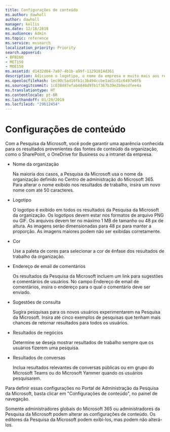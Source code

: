 ```yaml
---
title: Configurações de conteúdo
ms.author: dawholl
author: dawholl
manager: kellis
ms.date: 12/18/2018
ms.audience: Admin
ms.topic: reference
ms.service: mssearch
localization_priority: Priority
search.appverid:
- BFB160
- MET150
- MOE150
ms.assetid: d1432d64-7a97-4b1b-a99f-11291814d361
description: Adicione o logotipo, o nome da empresa e muito mais aos resultados de trabalho da Pesquisa da Microsoft
ms.openlocfilehash: 1ec90c5ad10fb1c3b494ccbe3ad1cd1c6497e0fb
ms.sourcegitcommit: 1c038d87efab4840d97b1f367b39e2b9ecdfee4a
ms.translationtype: HT
ms.contentlocale: pt-BR
ms.lasthandoff: 01/29/2019
ms.locfileid: "29612454"
---
```

# <a name="content-settings"></a>Configurações de conteúdo

Com a Pesquisa da Microsoft, você pode garantir uma aparência conhecida para os resultados provenientes das fontes de conteúdo da organização, como o SharePoint, o OneDrive for Business ou a intranet da empresa. 
  
- Nome da organização
    
    Na maioria dos casos, a Pesquisa da Microsoft usa o nome da organização definido no Centro de administração do Microsoft 365. Para alterar o nome exibido nos resultados de trabalho, insira um novo nome com até 50 caracteres.
    
- Logotipo
    
    O logotipo é exibido em todos os resultados da Pesquisa da Microsoft da organização. Os logotipos devem estar nos formatos de arquivo PNG ou GIF. Os arquivos devem ter no máximo 1 MB de tamanho ou 48 px de altura. As imagens serão dimensionadas para 48 px para manter a proporção. As imagens maiores podem não ser exibidas corretamente.
    
- Cor
    
    Use a paleta de cores para selecionar a cor de ênfase dos resultados de trabalho da organização.
    
- Endereço de email de comentários
    
    Os resultados da Pesquisa da Microsoft incluem um link para sugestões e comentários de usuários. No campo Endereço de email de comentários, insira o endereço para o qual o comentário deve ser enviado.
    
- Sugestões de consulta
    
    Sugira pesquisas para os novos usuários experimentarem na Pesquisa da Microsoft. Insira até cinco exemplos de pesquisas que tenham mais chances de retornar resultados para todos os usuários.
    
- Resultados de negócios
    
    Determine se deseja mostrar resultados de trabalho sempre que os usuários fizerem uma pesquisa.
    
- Resultados de conversas
    
    Inclua resultados relevantes de conversas públicas ou em grupo do Microsoft Teams ou do Microsoft Yammer quando os usuários pesquisarem.
    
Para definir essas configurações no Portal de Administração da Pesquisa da Microsoft, basta clicar em "Configurações de conteúdo", no painel de navegação.
  
Somente administradores globais do Microsoft 365 ou administradores da Pesquisa da Microsoft podem alterar as configurações de conteúdo. Os editores da Pesquisa da Microsoft podem exibi-los, mas podem não alterá-los.


